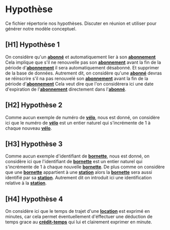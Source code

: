 # Hypothèse
Ce fichier répertorie nos hypothèses. Discuter en réunion et utiliser pour générer notre modèle conceptuel.

## [H1] Hypothèse 1
On considère qu'un **[abonné](glossaire.md#Abonné)** et automatiquement lier à son **[abonnement](glossaire.md#Abonnement)** 
Cela implique que s'il ne renouvelle pas son **[abonnement](glossaire.md#Abonnement)** avant la fin de la période d'**[abonnement](glossaire.md#Abonnement)** il sera automatiquement désabonné.
Et supprimer de la base de données.
Autrement dit, on considère qu'une **[abonné](glossaire.md#Abonné)** devras se réinscrire s'il na pas renouvelé son **[abonnement](glossaire.md#Abonnement)** avant la fin de la période d'**[abonnement](glossaire.md#Abonnement)**
Cela veut dire que l'on considèrera ici une date d'expiration de l'**[abonnement](glossaire.md#Abonnement)** directement dans l'**[abonné](glossaire.md#Abonné)**.

## [H2] Hypothèse 2
Comme aucun exemple de numéro de **[vélo](glossaire.md#Vélo)**, nous est donné, on considère ici que le numéro de **[vélo](glossaire.md#Vélo)** est un entier naturel qui s'incrémente de 1 à chaque nouveau **[vélo](glossaire.md#Vélo)**.

## [H3] Hypothèse 3
Comme aucun exemple d'identifiant de **[bornette](glossaire.md#Bornette)**, nous est donné, on considère ici que l'identifiant de **[bornette](glossaire.md#Bornette)** est un entier naturel qui s'incrémente de 1 à chaque nouvelle **[bornette](glossaire.md#Bornette)**.
De plus comme on considère que une **[bornette](glossaire.md#Bornette)** appartient à une **[station](glossaire.md#Station)** alors la **[bornette](glossaire.md#Bornette)** sera aussi identifié par sa **[station](glossaire.md#Station)**.
Autrement dit on introduit ici une identification relative à la **[station](glossaire.md#Station)**.

## [H4] Hypothèse 4
On considère ici que le temps de trajet d'une **[location](glossaire.md#Location)** est exprimé en minutes, car cela permet éventuellement d'éffectuer une déduction de temps grace au **[crédit-temps](glossaire.md#Crédit-temps)** qui lui et clairement exprimer en minute.
